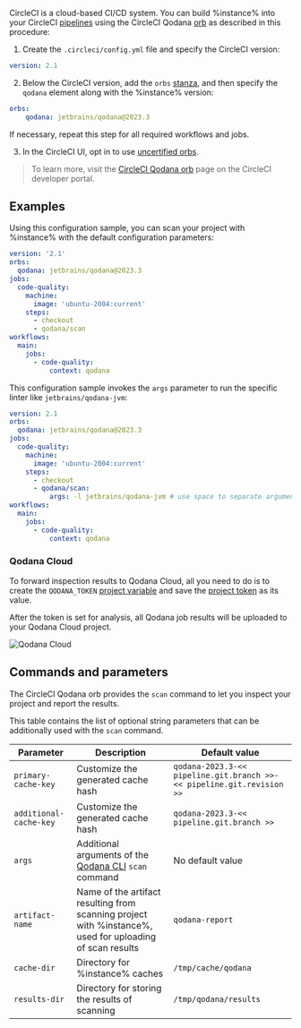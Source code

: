 [//]: # (title: CircleCI)

CircleCI is a cloud-based CI/CD system. You can build %instance% into your CircleCI 
[pipelines](https://circleci.com/docs/concepts#pipelines) using the CircleCI Qodana 
[orb](https://circleci.com/docs/orb-concepts) as described in this procedure:

1. Create the `.circleci/config.yml` file and specify the CircleCI version:

```yaml
version: 2.1
```

2. Below the CircleCI version, add the <code>orbs</code> 
<a href="https://circleci.com/docs/orb-concepts#using-orbs-within-your-orb-and-register-time-resolution">stanza</a>, and 
then specify the <code>qodana</code> element along with the %instance% version:

```yaml
orbs: 
    qodana: jetbrains/qodana@2023.3
```

If necessary, repeat this step for all required workflows and jobs.

3. In the CircleCI UI, opt in to use [uncertified orbs](https://circleci.com/docs/orbs-faq#using-uncertified-orbs). 

> To learn more, visit the [CircleCI Qodana orb](https://circleci.com/developer/orbs/orb/jetbrains/qodana) page on
> the CircleCI developer portal.

## Examples

Using this configuration sample, you can scan your project with %instance% with the default configuration parameters:

```yaml
version: '2.1'
orbs:
  qodana: jetbrains/qodana@2023.3
jobs:
  code-quality:
    machine:
      image: 'ubuntu-2004:current'
    steps:
      - checkout
      - qodana/scan
workflows:
  main:
    jobs:
      - code-quality:
          context: qodana
```

This configuration sample invokes the `args` parameter to run the specific linter like `jetbrains/qodana-jvm`:

```yaml
version: 2.1
orbs:
  qodana: jetbrains/qodana@2023.3
jobs:
  code-quality:
    machine:
      image: 'ubuntu-2004:current'
    steps:
      - checkout
      - qodana/scan:
          args: -l jetbrains/qodana-jvm # use space to separate arguments
workflows:
  main:
    jobs:
      - code-quality:
          context: qodana
```

### Qodana Cloud

<snippet id="circleci-qodana-cloud">

To forward inspection results to Qodana Cloud, all you need to do is to create the `QODANA_TOKEN` [project variable](https://circleci.com/docs/set-environment-variable/#set-an-environment-variable-in-a-project) and
   save the [project token](cloud-projects.topic#cloud-manage-projects) as its value.

After the token is set for analysis, all Qodana job results will be uploaded to your Qodana Cloud project.

</snippet>

![Qodana Cloud](qodana-cloud.gif)

## Commands and parameters

The CircleCI Qodana orb provides the `scan` command to let you inspect your project and report the results.

This table contains the list of optional string parameters that can be additionally used with the `scan` command.

[//]: # (TODO What are other options for additional-cache-hash?)
[//]: # (TODO What other options are available for artifact-name?)

| Parameter              | Description                                                                                             | Default value                                                         |
|------------------------|---------------------------------------------------------------------------------------------------------|-----------------------------------------------------------------------|
| `primary-cache-key`    | Customize the generated cache hash                                                                      | `qodana-2023.3-<< pipeline.git.branch >>-<< pipeline.git.revision >>` |
| `additional-cache-key` | Customize the generated cache hash                                                                      | `qodana-2023.3-<< pipeline.git.branch >>`                             |
| `args`                 | Additional arguments of the [Qodana CLI](https://github.com/jetbrains/qodana-cli#scan) `scan` command   | No default value                                                      |
| `artifact-name`        | Name of the artifact resulting from scanning project with %instance%, used for uploading of scan results | `qodana-report`                                                       |
| `cache-dir`            | Directory for %instance% caches                                                                          | `/tmp/cache/qodana`                                                   |
| `results-dir`          | Directory for storing the results of scanning                                                           | `/tmp/qodana/results`                                                 |